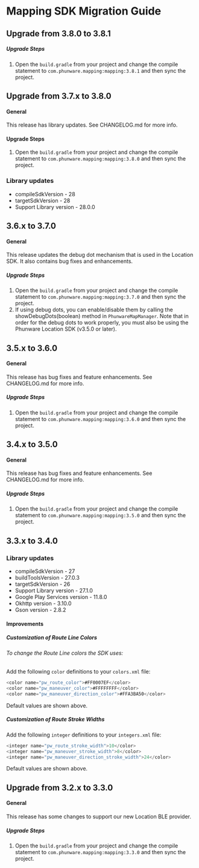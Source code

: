 # Mapping SDK Migration Guide
## Upgrade from 3.8.0 to 3.8.1

##### Upgrade Steps

1. Open the `build.gradle` from your project and change the compile statement to `com.phunware.mapping:mapping:3.8.1` and then sync the project.

## Upgrade from 3.7.x to 3.8.0

#### General

This release has library updates. See CHANGELOG.md for more info.

#### Upgrade Steps

1. Open the `build.gradle` from your project and change the compile statement to `com.phunware.mapping:mapping:3.8.0` and then sync the project.

### Library updates
- compileSdkVersion - 28
- targetSdkVersion - 28
- Support Library version - 28.0.0

## 3.6.x to 3.7.0

#### General

This release updates the debug dot mechanism that is used in the Location SDK. It also contains bug fixes and enhancements.

##### Upgrade Steps

1. Open the `build.gradle` from your project and change the compile statement to `com.phunware.mapping:mapping:3.7.0` and then sync the project.
2. If using debug dots, you can enable/disable them by calling the showDebugDots(boolean) method in `PhunwareMapManager`. Note that in order for the debug dots to work properly, you must also be using the Phunware Location SDK (v3.5.0 or later).

## 3.5.x to 3.6.0

#### General

This release has bug fixes and feature enhancements.  See CHANGELOG.md for more info.

##### Upgrade Steps

1. Open the `build.gradle` from your project and change the compile statement to `com.phunware.mapping:mapping:3.6.0` and then sync the project.

## 3.4.x to 3.5.0

#### General

This release has bug fixes and feature enhancements.  See CHANGELOG.md for more info.

##### Upgrade Steps

1. Open the `build.gradle` from your project and change the compile statement to `com.phunware.mapping:mapping:3.5.0` and then sync the project.

## 3.3.x to 3.4.0

### Library updates
- compileSdkVersion - 27
- buildToolsVersion - 27.0.3
- targetSdkVersion - 26
- Support Library version - 27.1.0
- Google Play Services version - 11.8.0
- Okhttp version - 3.10.0
- Gson version - 2.8.2

#### Improvements
##### Customization of Route Line Colors
###### To change the Route Line colors the SDK uses:
Add the following `color` definitions to your `colors.xml` file:

```java
<color name="pw_route_color">#FF0007EF</color>
<color name="pw_maneuver_color">#FFFFFFFF</color>
<color name="pw_maneuver_direction_color">#FFA3BA50</color>
```
Default values are shown above.

##### Customization of Route Stroke Widths
Add the following `integer` definitions to your `integers.xml` file:

```java
<integer name="pw_route_stroke_width">10</color>
<integer name="pw_maneuver_stroke_width">8</color>
<integer name="pw_maneuver_direction_stroke_width">24</color>
```
Default values are shown above.

## Upgrade from 3.2.x to 3.3.0

#### General

This release has some changes to support our new Location BLE provider.

##### Upgrade Steps

1. Open the `build.gradle` from your project and change the compile statement to `com.phunware.mapping:mapping:3.3.0` and then sync the project.
